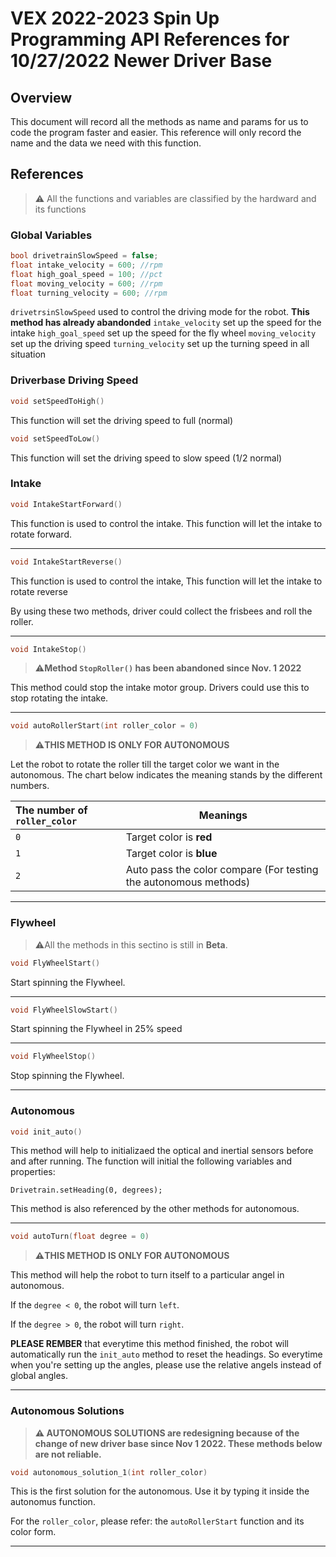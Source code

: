 # VEX 2022-2023 Spin Up Programming API References for 10/27/2022 Newer Driver Base

## Overview

This document will record all the methods as name and params for us to code the program faster and easier. This reference will only record the name and the data we need with this function.

## References

> ⚠️ All the functions and variables are classified by the hardward and its functions

### Global Variables
```cpp
bool drivetrainSlowSpeed = false;
float intake_velocity = 600; //rpm
float high_goal_speed = 100; //pct
float moving_velocity = 600; //rpm
float turning_velocity = 600; //rpm
```

`drivetrsinSlowSpeed` used to control the driving mode for the robot. **This method has already abandonded**
`intake_velocity` set up the speed for the intake
`high_goal_speed` set up the speed for the fly wheel
`moving_velocity` set up the driving speed
`turning_velocity` set up the turning speed in all situation

### Driverbase Driving Speed

```cpp
void setSpeedToHigh()
```

This function will set the driving speed to full (normal)

```cpp
void setSpeedToLow()
```

This function will set the driving speed to slow speed (1/2 normal)

### Intake

```cpp
void IntakeStartForward()
```

This function is used to control the intake. This function will let the intake to rotate forward.

------

```cpp
void IntakeStartReverse()
```

This function is used to control the intake, This function will let the intake to rotate reverse

By using these two methods, driver could collect the frisbees and roll the roller.

------

```cpp
void IntakeStop()
```

> ⚠️**Method `StopRoller()` has been abandoned since Nov. 1 2022**

This method could stop the intake motor group. Drivers could use this to stop rotating the intake.

------

```cpp
void autoRollerStart(int roller_color = 0)
```

> ⚠️**THIS METHOD IS ONLY FOR AUTONOMOUS**

Let the robot to rotate the roller till the target color we want in the autonomous. The chart below indicates the meaning stands by the different numbers.

| The number of `roller_color` | Meanings                                                         |
|:---------------------------- | ---------------------------------------------------------------- |
| `0`                          | Target color is **red**                                          |
| `1`                          | Target color is **blue**                                         |
| `2`                          | Auto pass the color compare (For testing the autonomous methods) |

------

### Flywheel

> ⚠️All the methods in this sectino is still in **Beta**.

```cpp
void FlyWheelStart()
```

Start spinning the Flywheel.

------

```cpp
void FlyWheelSlowStart()
```

Start spinning the Flywheel in 25% speed

------

```cpp
void FlyWheelStop()
```

Stop spinning the Flywheel.

------

### Autonomous

```cpp
void init_auto()
```

This method will help to initializaed the optical and inertial sensors before and after running. The function will initial the following variables and properties:

`Drivetrain.setHeading(0, degrees);`

This method is also referenced by the other methods for autonomous. 

------

```cpp
void autoTurn(float degree = 0)
```

> **⚠️THIS METHOD IS ONLY FOR AUTONOMOUS**

This method will help the robot to turn itself to a particular angel in autonomous.

If the `degree < 0`, the robot will turn `left`.

If the `degree > 0`, the robot will turn `right`.

**PLEASE REMBER** that everytime this method finished, the robot will automatically run the `init_auto` method to reset the headings. So everytime when you're setting up the angles, please use the relative angels instead of global angles.

------

### Autonomous Solutions

> **⚠️ AUTONOMOUS SOLUTIONS are redesigning because of the change of new driver base since Nov 1 2022. These methods below are not reliable.**

```cpp
void autonomous_solution_1(int roller_color)
```

This is the first solution for the autonomous. Use it by typing it inside the autonomus function.

For the `roller_color`, please refer: the `autoRollerStart` function and its color form.

------
